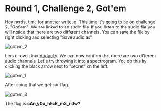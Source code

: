 # Round 1, Challenge 2, Got'em
Hey nerds, time for another writeup. This time it's going to be on challenge 2, "Got'em". We are linked to an audio file. If you listen to the audio file you will notice that there are two different channels. You can save the file by right clicking and selecting "Save audio as" 

![gotem_2](https://user-images.githubusercontent.com/14042786/56686668-1d0e8b80-669a-11e9-957d-63dfda003a4b.png)

Lets throw it into [Audacity](https://www.audacityteam.org/). We can now confirm that there are two different audio channels. Let's try throwing it into a spectrogram. You do this by clicking the black arrow next to "secret" on the left. 

![gotem_1](https://user-images.githubusercontent.com/14042786/56686919-b63da200-669a-11e9-937c-5e251a404450.png)

After doing that we get our flag. 

![gotem_3](https://user-images.githubusercontent.com/14042786/56686969-db321500-669a-11e9-9ad4-a4e81eef5449.png)

The flag is **cAn_y0u_hEaR_m3_n0w?**
